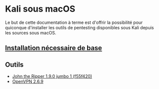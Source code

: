 # Kali sous macOS

Le but de cette documentation à terme est d'offrir la possibilité pour quiconque
d'installer les outils de pentesting disponibles sous Kali depuis les sources
sous macOS.

## [Installation nécessaire de base](initial-setup.md)

## Outils

* [John the Ripper 1.9.0 jumbo 1 (f55f420)](install/john-the-ripper-1.9.0-jumbo-1-f55f420.md)
* [OpenVPN 2.6.9](install/openvpn-2.6.9.md)
